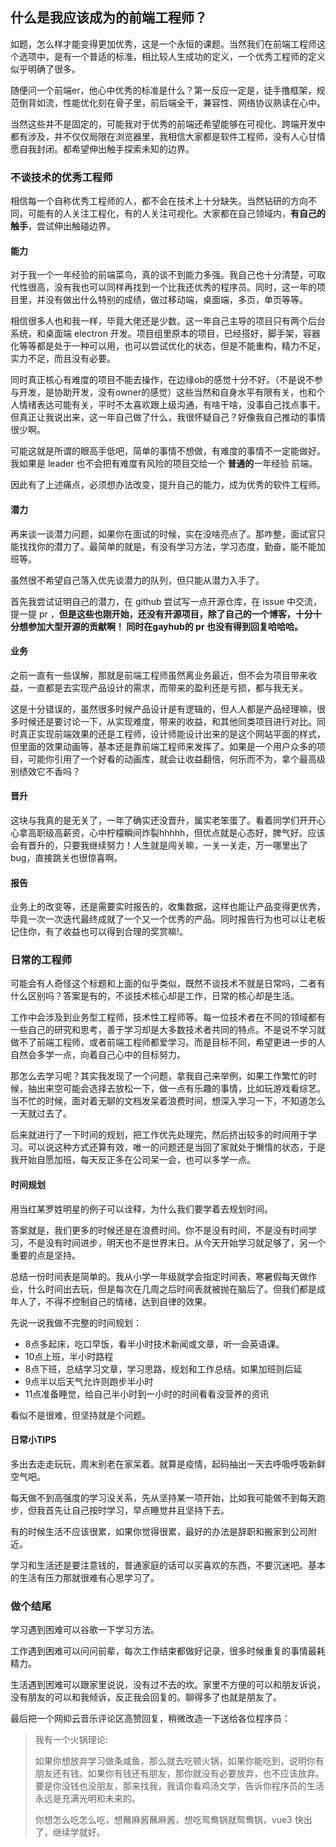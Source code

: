 ## 什么是我应该成为的前端工程师？

如题，怎么样才能变得更加优秀，这是一个永恒的课题。当然我们在前端工程师这个选项中，是有一个普适的标准，相比较人生成功的定义，一个优秀工程师的定义似乎明确了很多。

随便问一个前端er，他心中优秀的标准是什么？第一反应一定是，徒手撸框架，规范倒背如流，性能优化刻在骨子里，前后端全干，兼容性、网络协议熟读在心中。

当然这些并不是固定的，可能我对于优秀的前端还希望能够在可视化、跨端开发中都有涉及，并不仅仅局限在浏览器里，我相信大家都是软件工程师，没有人心甘情愿自我封闭。都希望伸出触手探索未知的边界。



### 不谈技术的优秀工程师

相信每一个自称优秀工程师的人，都不会在技术上十分缺失。当然钻研的方向不同，可能有的人关注工程化，有的人关注可视化。大家都在自己领域内，**有自己的触手**，尝试伸出触碰边界。

####  能力

对于我一个一年经验的前端菜鸟，真的谈不到能力多强。我自己也十分清楚，可取代性很高，没有我也可以同样再找到一个比我还优秀的程序员。同时，这一年的项目里，并没有做出什么特别的成绩，做过移动端，桌面端，多页，单页等等。

相信很多人也和我一样，毕竟大佬还是少数。这一年自己主导的项目只有两个后台系统，和桌面端 electron  开发。项目组里原本的项目，已经搭好，脚手架，容器化等等都是处于一种可以用，也可以尝试优化的状态，但是不能重构，精力不足，实力不足，而且没有必要。

同时真正核心有难度的项目不能去操作，在边缘ob的感觉十分不好。（不是说不参与开发，是协助开发，没有owner的感觉）这些当然和自身水平有限有关，也和个人情绪表达可能有关，平时不太喜欢跟上级沟通，有啥干啥，没事自己找点事干。但真正让我说出来，这一年自己做了什么，我很怀疑自己？好像我自己推动的事情很少啊。

可能这就是所谓的眼高手低吧，简单的事情不想做，有难度的事情不一定能做好。我如果是 leader 也不会把有难度有风险的项目交给一个 **普通的**一年经验 前端。

因此有了上述痛点，必须想办法改变，提升自己的能力，成为优秀的软件工程师。



#### 潜力

再来谈一谈潜力问题，如果你在面试的时候，实在没啥亮点了。那咋整，面试官只能找找你的潜力了。最简单的就是，有没有学习方法，学习态度，勤奋，能不能加班等。

虽然很不希望自己落入优先谈潜力的队列，但只能从潜力入手了。

首先我尝试证明自己的潜力，在 github 尝试写一点开源仓库，在 issue 中交流，提一提 pr ，**但是这些也刚开始，还没有开源项目，除了自己的一个博客，十分十分想参加大型开源的贡献啊！ 同时在gayhub的 pr 也没有得到回复哈哈哈。**



#### 业务

之前一直有一些误解，那就是前端工程师虽然离业务最近，但不会为项目带来收益，一直都是去实现产品设计的需求，而带来的盈利还是亏损，都与我无关。

这是十分错误的，虽然很多时候产品设计是有逻辑的，但人人都是产品经理嘛，很多时候还是要讨论一下，从实现难度，带来的收益，和其他同类项目进行对比。同时真正实现前端效果的还是工程师，设计师能设计出来的是这个网站平面的样式，但里面的效果动画等，基本还是靠前端工程师来发挥了。如果是一个用户众多的项目，可能你引用了一个好看的动画库，就会让收益翻倍，何乐而不为，拿个最高级别绩效它不香吗？

#### 晋升

这块与我真的是无关了，一年了确实还没晋升，属实老笨蛋了。看着同学们开开心心拿高职级高薪资，心中柠檬瞬间炸裂hhhhh，但优点就是心态好，脾气好。应该会有晋升的，只要我继续努力！人生就是闯关嘛，一关一关走，万一哪里出了bug，直接跳关也很惊喜啊。



#### 报告

业务上的改变等，还是需要实时报告的，收集数据，这样也能让产品变得更优秀，毕竟一次一次迭代最终成就了一个又一个优秀的产品。同时报告行为也可以让老板记住你，有了收益也可以得到合理的奖赏嘛!。



### 日常的工程师

可能会有人奇怪这个标题和上面的似乎类似，既然不谈技术不就是日常吗，二者有什么区别吗？答案是有的，不谈技术核心却是工作，日常的核心却是生活。

工作中会涉及到业务型工程师，技术性工程师等。每一位技术者在不同的领域都有一些自己的研究和思考，善于学习却是大多数技术者共同的特点。不是说不学习就做不了前端工程师，或者前端工程师都爱学习。而是目标不同，希望更进一步的人自然会多学一点，向着自己心中的目标努力。

那怎么去学习呢？其实我发现了一个问题，拿我自己来举例，如果工作繁忙的时候，抽出来空可能会选择去放松一下，做一点有乐趣的事情，比如玩游戏看综艺。当不忙的时候，面对着无聊的文档发呆着浪费时间，想深入学习一下，不知道怎么一天就过去了。

后来就进行了一下时间的规划，把工作优先处理完，然后挤出较多的时间用于学习。可以说这种方式还算有效，唯一的问题还是当回了家就处于懒惰的状态，于是我开始自愿加班，每天反正多在公司呆一会，也可以多学一点。

#### 时间规划

用当红某罗姓明星的例子可以诠释，为什么我们要学着去规划时间。

答案就是，我们更多的时候还是在浪费时间。你不是没有时间，不是没有时间学习，不是没有时间进步，明天也不是世界末日。从今天开始学习就足够了，另一个重要的点是坚持。

总结一份时间表是简单的。我从小学一年级就学会指定时间表，寒暑假每天做作业，什么时间出去玩，但是每次在几周之后时间表就被抛在脑后了。但我们都是成年人了，不得不控制自己的情绪，达到自律的效果。

先说一说我做不完整的时间规划：

- 8点多起床，吃口早饭，看半小时技术新闻或文章，听一会英语课。
- 10点上班，半小时路程
- 8点下班，总结学习文章，学习思路，规划和工作总结。如果加班则后延
- 9点半以后天气允许则跑步半小时
- 11点准备睡觉，给自己半小时到一小时的时间看看没营养的资讯

看似不是很难，但坚持就是个问题。



#### 日常小TIPS

多出去走走玩玩，周末别老在家呆着。就算是疫情，起码抽出一天去呼吸呼吸新鲜空气吧。

每天做不到高强度的学习没关系，先从坚持某一项开始，比如我可能做不到每天跑步，但我首先让自己按时学习，早点睡觉并且坚持下去。

有的时候生活不应该很累，如果你觉得很累，最好的办法是辞职和搬家到公司附近。

学习和生活还是要注意钱的，普通家庭的话可以买喜欢的东西，不要沉迷吧。基本的生活有压力那就很难有心思学习了。



### 做个结尾

学习遇到困难可以谷歌一下学习方法。

工作遇到困难可以问问前辈，每次工作结束都做好记录，很多时候重复的事情最耗精力。

生活遇到困难可以跟家里说说，没有过不去的坎。家里不方便的可以和朋友诉说，没有朋友的可以和我倾诉，反正我会回复的。聊得多了也就是朋友了。



最后把一个网抑云音乐评论区高赞回复，稍微改造一下送给各位程序员：

> 我有一个火锅理论: 
>
> 如果你想放弃学习做条咸鱼，那么就去吃顿火锅，如果你能吃到，说明你有朋友还有钱。如果你有钱还有朋友，那你就没有必要放弃，也不应该放弃。
> 要是你没钱也没朋友，那来找我，我请你看鸡汤文学，告诉你程序员的生活永远是充满光明和未来的。
>
> 你想怎么吃怎么吃，想蘸麻酱蘸麻酱，想吃鸳鸯锅就鸳鸯锅，vue3 快出了，继续学就好。



